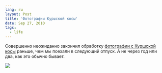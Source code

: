 ```yaml
---
lang: ru
layout: Post
title: 'Фотографии Куршской косы'
date: Sep 27, 2010
tags:
  - life
---
```


Совершенно неожиданно закончил обработку [фотографии с Куршской косы](http://morning.photos/travel/curonian-spit) раньше, чем мы поехали в следующий отпуск. А не через год или два, как это обычно бывает.

![](/images/blog/curonian-spit.jpg)
